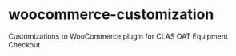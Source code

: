 woocommerce-customization
=========================

Customizations to WooCommerce plugin for CLAS OAT Equipment Checkout
